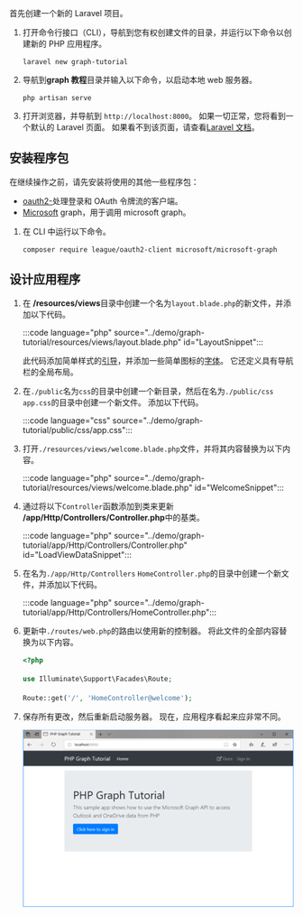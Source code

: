 <!-- markdownlint-disable MD002 MD041 -->

首先创建一个新的 Laravel 项目。

1. 打开命令行接口（CLI），导航到您有权创建文件的目录，并运行以下命令以创建新的 PHP 应用程序。

    ```Shell
    laravel new graph-tutorial
    ```

1. 导航到**graph 教程**目录并输入以下命令，以启动本地 web 服务器。

    ```Shell
    php artisan serve
    ```

1. 打开浏览器，并导航到 `http://localhost:8000`。 如果一切正常，您将看到一个默认的 Laravel 页面。 如果看不到该页面，请查看[Laravel 文档](https://laravel.com/docs/7.x)。

## <a name="install-packages"></a>安装程序包

在继续操作之前，请先安装将使用的其他一些程序包：

- [oauth2-](https://github.com/thephpleague/oauth2-client)处理登录和 OAuth 令牌流的客户端。
- [Microsoft](https://github.com/microsoftgraph/msgraph-sdk-php) graph，用于调用 microsoft graph。

1. 在 CLI 中运行以下命令。

    ```Shell
    composer require league/oauth2-client microsoft/microsoft-graph
    ```

## <a name="design-the-app"></a>设计应用程序

1. 在 **/resources/views**目录中创建一个名为`layout.blade.php`的新文件，并添加以下代码。

    :::code language="php" source="../demo/graph-tutorial/resources/views/layout.blade.php" id="LayoutSnippet":::

    此代码添加简单样式的[引导](http://getbootstrap.com/)，并添加一些简单图标的[字体](https://fontawesome.com/)。 它还定义具有导航栏的全局布局。

1. 在`./public`名为`css`的目录中创建一个新目录，然后在名为`./public/css` `app.css`的目录中创建一个新文件。 添加以下代码。

    :::code language="css" source="../demo/graph-tutorial/public/css/app.css":::

1. 打开`./resources/views/welcome.blade.php`文件，并将其内容替换为以下内容。

    :::code language="php" source="../demo/graph-tutorial/resources/views/welcome.blade.php" id="WelcomeSnippet":::

1. 通过将以下`Controller`函数添加到类来更新 **/app/Http/Controllers/Controller.php**中的基类。

    :::code language="php" source="../demo/graph-tutorial/app/Http/Controllers/Controller.php" id="LoadViewDataSnippet":::

1. 在名为`./app/Http/Controllers` `HomeController.php`的目录中创建一个新文件，并添加以下代码。

    :::code language="php" source="../demo/graph-tutorial/app/Http/Controllers/HomeController.php":::

1. 更新中`./routes/web.php`的路由以使用新的控制器。 将此文件的全部内容替换为以下内容。

    ```php
    <?php

    use Illuminate\Support\Facades\Route;

    Route::get('/', 'HomeController@welcome');
    ```

1. 保存所有更改，然后重新启动服务器。 现在，应用程序看起来应非常不同。

    ![重新设计的主页的屏幕截图](./images/create-app-01.png)
